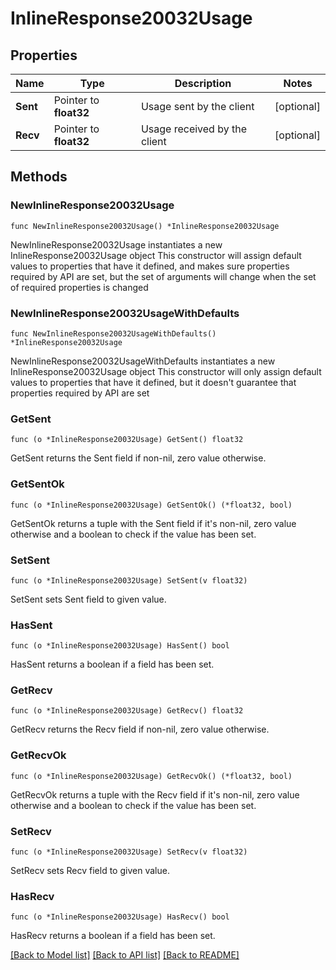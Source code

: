 # InlineResponse20032Usage

## Properties

Name | Type | Description | Notes
------------ | ------------- | ------------- | -------------
**Sent** | Pointer to **float32** | Usage sent by the client | [optional] 
**Recv** | Pointer to **float32** | Usage received by the client | [optional] 

## Methods

### NewInlineResponse20032Usage

`func NewInlineResponse20032Usage() *InlineResponse20032Usage`

NewInlineResponse20032Usage instantiates a new InlineResponse20032Usage object
This constructor will assign default values to properties that have it defined,
and makes sure properties required by API are set, but the set of arguments
will change when the set of required properties is changed

### NewInlineResponse20032UsageWithDefaults

`func NewInlineResponse20032UsageWithDefaults() *InlineResponse20032Usage`

NewInlineResponse20032UsageWithDefaults instantiates a new InlineResponse20032Usage object
This constructor will only assign default values to properties that have it defined,
but it doesn't guarantee that properties required by API are set

### GetSent

`func (o *InlineResponse20032Usage) GetSent() float32`

GetSent returns the Sent field if non-nil, zero value otherwise.

### GetSentOk

`func (o *InlineResponse20032Usage) GetSentOk() (*float32, bool)`

GetSentOk returns a tuple with the Sent field if it's non-nil, zero value otherwise
and a boolean to check if the value has been set.

### SetSent

`func (o *InlineResponse20032Usage) SetSent(v float32)`

SetSent sets Sent field to given value.

### HasSent

`func (o *InlineResponse20032Usage) HasSent() bool`

HasSent returns a boolean if a field has been set.

### GetRecv

`func (o *InlineResponse20032Usage) GetRecv() float32`

GetRecv returns the Recv field if non-nil, zero value otherwise.

### GetRecvOk

`func (o *InlineResponse20032Usage) GetRecvOk() (*float32, bool)`

GetRecvOk returns a tuple with the Recv field if it's non-nil, zero value otherwise
and a boolean to check if the value has been set.

### SetRecv

`func (o *InlineResponse20032Usage) SetRecv(v float32)`

SetRecv sets Recv field to given value.

### HasRecv

`func (o *InlineResponse20032Usage) HasRecv() bool`

HasRecv returns a boolean if a field has been set.


[[Back to Model list]](../README.md#documentation-for-models) [[Back to API list]](../README.md#documentation-for-api-endpoints) [[Back to README]](../README.md)



